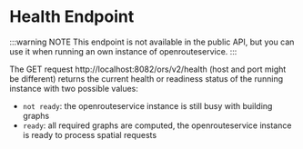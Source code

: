 # Health Endpoint

:::warning NOTE
This endpoint is not available in the public API, but you can use it when running an own instance of openrouteservice.
:::

The GET request http://localhost:8082/ors/v2/health (host and port might be different) returns the current health or readiness status 
of the running instance with two possible values:

* `not ready`: the openrouteservice instance is still busy with building graphs
* `ready`: all required graphs are computed, the openrouteservice instance is ready to process spatial requests